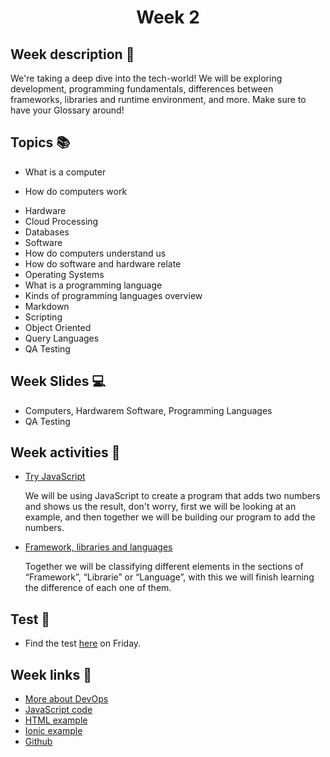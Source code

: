 <h1 align="center">Week 2</h1>

## Week description 🏁
<p>We're taking a deep dive into the tech-world! We will be exploring development, programming fundamentals, differences between frameworks, libraries and runtime environment, and more. Make sure to have your Glossary around! </p>

## Topics 📚
* What is a computer
- How do computers work
* Hardware
* Cloud Processing
* Databases
* Software
* How do computers understand us
* How do software and hardware relate
* Operating Systems
* What is a programming language
* Kinds of programming languages overview
* Markdown
* Scripting
* Object Oriented
* Query Languages
* QA Testing

## Week Slides 💻
* Computers, Hardwarem Software, Programming Languages
* QA Testing

## Week activities 🎉
* [Try JavaScript](https://jsbin.com/?js,console)
  <p>We will be using JavaScript to create a program that adds two numbers and shows us the result, don't worry, first we will be looking at an example, and then together we will be building our program to add the numbers.</p>
  
* [Framework, libraries and languages](https://app.mural.co/invitation/mural/bootcamp3167/1629066183970?sender=u7d13b3aa48fd45946b235761&key=54416e1c-6a71-40c1-a880-6a2993522c9d)
  <p>Together we will be classifying different elements in the sections of “Framework”, “Librarie” or “Language”, with this we will finish learning the difference of each one of them.</p>

## Test 📝
* Find the test [here](https://aplica.typeform.com/to/kM6K7opy) on Friday.

## Week links 🔗
* [More about DevOps](https://www.youtube.com/watch?v=8_ju_D_GoQQ&ab_channel=Simplilearn)
* [JavaScript code](./script/example.js)
* [HTML example](https://github.com/yosefmarr/dm0)
* [Ionic example](https://github.com/yosefmarr/dm2)
* [Github](https://github.com/)
